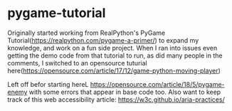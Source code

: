 # pygame-tutorial
Originally started working from RealPython's PyGame Tutorial(https://realpython.com/pygame-a-primer/) to expand my knowledge, and work on a fun side project. When I ran into issues even getting the demo code from that tutorial to run, as did many people in the comments, I switched to an opensource tuturial here(https://opensource.com/article/17/12/game-python-moving-player)

Left off befor starting hereL https://opensource.com/article/18/5/pygame-enemy  with some errors that appear in base code too.
Also want to keep track of this web accessibility article: https://w3c.github.io/aria-practices/